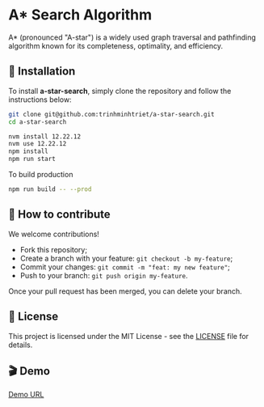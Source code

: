 # A\* Search Algorithm

A\* (pronounced "A-star") is a widely used graph traversal and pathfinding algorithm known for its completeness, optimality, and efficiency.


## 🚀 Installation

To install **a-star-search**, simply clone the repository and follow the instructions below:

```bash
git clone git@github.com:trinhminhtriet/a-star-search.git
cd a-star-search

nvm install 12.22.12
nvm use 12.22.12
npm install
npm run start
```

To build production
```bash
npm run build -- --prod
```

## 🤝 How to contribute

We welcome contributions!

- Fork this repository;
- Create a branch with your feature: `git checkout -b my-feature`;
- Commit your changes: `git commit -m "feat: my new feature"`;
- Push to your branch: `git push origin my-feature`.

Once your pull request has been merged, you can delete your branch.

## 📝 License

This project is licensed under the MIT License - see the [LICENSE](LICENSE) file for details.

## 🎬 Demo

<a target="_blank" href="https://pages.trinhminhtriet.com/a-star-search/">Demo URL</a>
